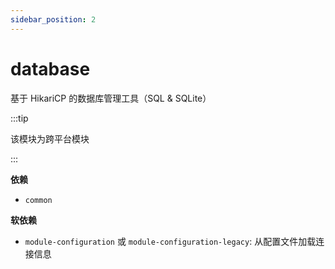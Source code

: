 ```yaml
---
sidebar_position: 2
---
```


# database

基于 HikariCP 的数据库管理工具（SQL & SQLite）

:::tip

该模块为跨平台模块

:::

**依赖**

- `common`

**软依赖**

- `module-configuration` 或 `module-configuration-legacy`: 从配置文件加载连接信息